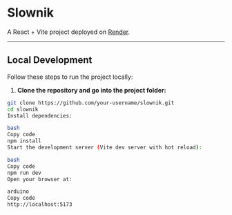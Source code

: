 # Slownik

A React + Vite project deployed on [Render](https://slownik.onrender.com).

---

## Local Development

Follow these steps to run the project locally:

1. **Clone the repository and go into the project folder:**

```bash
git clone https://github.com/your-username/slownik.git
cd slownik
Install dependencies:

bash
Copy code
npm install
Start the development server (Vite dev server with hot reload):

bash
Copy code
npm run dev
Open your browser at:

arduino
Copy code
http://localhost:5173
